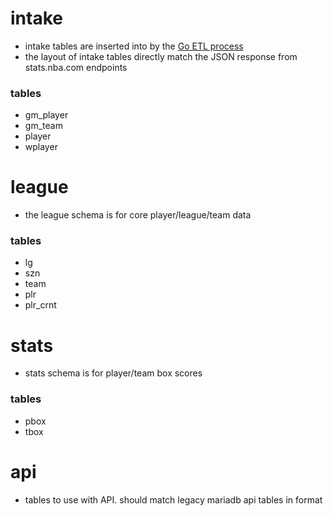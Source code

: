 # intake
- intake tables are inserted into by the [Go ETL process](https://github.com/jdetok/bball-etl-go)
- the layout of intake tables directly match the JSON response from stats.nba.com endpoints 
### tables
- gm_player
- gm_team
- player
- wplayer
# league
- the league schema is for core player/league/team data
### tables 
- lg
- szn
- team
- plr
- plr_crnt
# stats
- stats schema is for player/team box scores
### tables
- pbox
- tbox
# api
- tables to use with API. should match legacy mariadb api tables in format